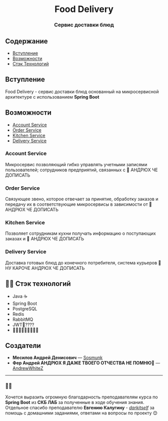 <h1 align="center">Food Delivery</h1>

### <div align="center"> Сервис доставки блюд</div>


## Содержание
- [Вступление](#Вступление)
- [Возможности](#Возможности)
- [Стэк Технологий](#-стэк-технологий)


## Вступление
Food Delivery - сервис доставки блюд основанный на микросервисной архитектуре с использованием <b>Spring Boot</b>

## Возможности
- [Account Service](#account-service)
- [Order Service](#order-service)
- [Kitchen Service](#kitchen-service)
- [Delivery Service](#delivery-service)

### Account Service
Микросервис позволяющий гибко управлять учетными записями пользователей; сотрудников предприятий, связанных с 🔴 АНДРЮХ ЧЕ ДОПИСАТЬ

### Order Service
Связующее звено, которое отвечает за
принятие, обработку заказов и передачу их в соответствующие микросервисы в зависимости от 🔴 АНДРЮХ ЧЕ ДОПИСАТЬ

### Kitchen Service
Позволяет сотрудникам кухни получать информацию о поступающих заказах и 🔴 АНДРЮХ ЧЕ ДОПИСАТЬ

### Delivery Service
Доставка готовых блюд до конечного потребителя, система курьеров 🔴 НУ КАРОЧЕ АНДРЮХ ЧЕ ДОПИСАТЬ


## 👨‍💻 Стэк технологий
- Java ☕
- Spring Boot 
- PostgreSQL 
- Redis 
- RabbitMQ 
- JWT🔴????
- 🔴🔴🔴🔴🔴🔴🔴🔴🔴


## Создатели
- <b>Месилов Андрей Денисович</b> — [Sosmunk](https://github.com/Sosmunk)
- <b>Фер Андрей АНДРЮХ Я ДАЖЕ ТВОЕГО ОТЧЕСТВА НЕ ПОМНЮ🔴</b> — [AndrewWhiteZ](https://github.com/AndrewWhiteZ)

---

### 💚🧡
Хочется выразить огромную благодарность преподавателям курса по <b>Spring Boot</b> из <b>СКБ ЛАБ</b>
за полученные в ходе обучения знания.</br>
Отдельное спасибо преподавателю <b>Евгению Калугину</b> - <i>[darkitself](https://github.com/darkitself)</i>
за помощь с домашними заданиями, ответами на вопросы по проекту 😊
